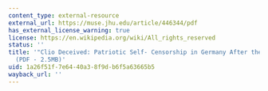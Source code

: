 ```yaml
---
content_type: external-resource
external_url: https://muse.jhu.edu/article/446344/pdf
has_external_license_warning: true
license: https://en.wikipedia.org/wiki/All_rights_reserved
status: ''
title: '"Clio Deceived: Patriotic Self- Censorship in Germany After the Great War."
  (PDF - 2.5MB)'
uid: 1a26f51f-7e64-40a3-8f9d-b6f5a63665b5
wayback_url: ''
---
```

